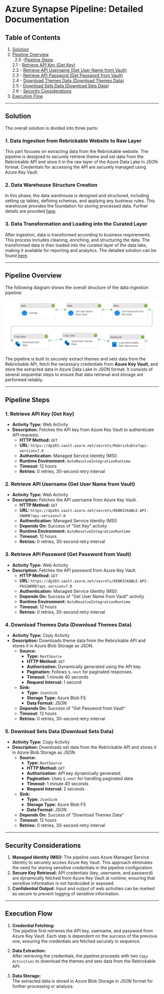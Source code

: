# Azure Synapse Pipeline: Detailed Documentation

## Table of Contents

1. [Solution](#solution)  
2. [Pipeline Overview](#pipeline-overview)  
.  2.0 -[Pipeline Steps](#pipeline-steps)  
     2.1 - [Retrieve API Key (Get Key)](#1-retrieve-api-key-get-key)  
      2.2 - [Retrieve API Username (Get User Name from Vault)](#2-retrieve-api-username-get-user-name-from-vault)  
      2.3 - [Retrieve API Password (Get Password from Vault)](#3-retrieve-api-password-get-password-from-vault)  
      2.4 - [Download Themes Data (Download Themes Data)](#4-download-themes-data)  
      2.5 - [Download Sets Data (Download Sets Data)](#5-download-sets-data)  
      2.6 - [Security Considerations](#security-considerations)  
2. [Execution Flow](#execution-flow)

---

## Solution

The overall solution is divided into three parts:

### 1. Data Ingestion from Rebrickable Website to Raw Layer

This part focuses on extracting data from the Rebrickable website. The pipeline is designed to securely retrieve theme and set data from the Rebrickable API and store it in the raw layer of the Azure Data Lake in JSON format. Credentials for accessing the API are securely managed using Azure Key Vault.

### 2. Data Warehouse Structure Creation

In this phase, the data warehouse is designed and structured, including setting up tables, defining schemas, and applying any business rules. This warehouse provides the foundation for storing processed data. Further details are provided [here](./table_creation.md).

### 3. Data Transformation and Loading into the Curated Layer

After ingestion, data is transformed according to business requirements. This process includes cleaning, enriching, and structuring the data. The transformed data is then loaded into the curated layer of the data lake, making it available for reporting and analytics. The detailed solution can be found [here](./solution.md).

---

## Pipeline Overview

The following diagram shows the overall structure of the data ingestion pipeline:

![Pipeline](images/synapse.png)

The pipeline is built to securely extract themes and sets data from the Rebrickable API, fetch the necessary credentials from **Azure Key Vault**, and store the extracted data in Azure Data Lake in JSON format. It consists of several sequential steps to ensure that data retrieval and storage are performed reliably.

---

## Pipeline Steps

### 1. Retrieve API Key (Get Key)

- **Activity Type:** Web Activity  
- **Description:** Fetches the API key from Azure Key Vault to authenticate API requests.  
  - **HTTP Method:** `GET`  
  - **URL:** `https://dp203.vault.azure.net/secrets/Rebrickable?api-version=7.0`  
  - **Authentication:** Managed Service Identity (MSI)  
  - **Runtime Environment:** `AutoResolveIntegrationRuntime`  
  - **Timeout:** 12 hours  
  - **Retries:** 0 retries, 30-second retry interval

### 2. Retrieve API Username (Get User Name from Vault)

- **Activity Type:** Web Activity  
- **Description:** Fetches the API username from Azure Key Vault.  
  - **HTTP Method:** `GET`  
  - **URL:** `https://dp203.vault.azure.net/secrets/REBRICKABLE-API-UNAME?api-version=7.0`  
  - **Authentication:** Managed Service Identity (MSI)  
  - **Depends On:** Success of "Get Key" activity  
  - **Runtime Environment:** `AutoResolveIntegrationRuntime`  
  - **Timeout:** 12 hours  
  - **Retries:** 0 retries, 30-second retry interval

### 3. Retrieve API Password (Get Password from Vault)

- **Activity Type:** Web Activity  
- **Description:** Fetches the API password from Azure Key Vault.  
  - **HTTP Method:** `GET`  
  - **URL:** `https://dp203.vault.azure.net/secrets/REBRICKABLE-API-PASSWORD?api-version=7.0`  
  - **Authentication:** Managed Service Identity (MSI)  
  - **Depends On:** Success of "Get User Name from Vault" activity  
  - **Runtime Environment:** `AutoResolveIntegrationRuntime`  
  - **Timeout:** 12 hours  
  - **Retries:** 0 retries, 30-second retry interval

### 4. Download Themes Data (Download Themes Data)

- **Activity Type:** Copy Activity  
- **Description:** Downloads theme data from the Rebrickable API and stores it in Azure Blob Storage as JSON.  
  - **Source:**
    - **Type:** `RestSource`
    - **HTTP Method:** `GET`
    - **Authorization:** Dynamically generated using the API key.
    - **Pagination:** Follows `$.next` for paginated responses.
    - **Timeout:** 1 minute 40 seconds
    - **Request Interval:** 1 second
  - **Sink:**
    - **Type:** `JsonSink`
    - **Storage Type:** Azure Blob FS
    - **Data Format:** JSON
  - **Depends On:** Success of "Get Password from Vault"  
  - **Timeout:** 12 hours  
  - **Retries:** 0 retries, 30-second retry interval

### 5. Download Sets Data (Download Sets Data)

- **Activity Type:** Copy Activity  
- **Description:** Downloads set data from the Rebrickable API and stores it in Azure Blob Storage as JSON.  
  - **Source:**
    - **Type:** `RestSource`
    - **HTTP Method:** `GET`
    - **Authorization:** API key dynamically generated.
    - **Pagination:** Uses `$.next` for handling paginated data.
    - **Timeout:** 1 minute 40 seconds
    - **Request Interval:** 2 seconds
  - **Sink:**
    - **Type:** `JsonSink`
    - **Storage Type:** Azure Blob FS
    - **Data Format:** JSON
  - **Depends On:** Success of "Download Themes Data"  
  - **Timeout:** 12 hours  
  - **Retries:** 0 retries, 30-second retry interval

---

## Security Considerations

1. **Managed Identity (MSI):** The pipeline uses Azure Managed Service Identity to securely access Azure Key Vault. This approach eliminates the need for storing sensitive credentials in the pipeline configuration.
2. **Secure Key Retrieval:** API credentials (key, username, and password) are dynamically fetched from Azure Key Vault at runtime, ensuring that sensitive information is not hardcoded or exposed.
3. **Confidential Output:** Input and output of web activities can be marked as secure to prevent logging of sensitive information.

---

## Execution Flow

1. **Credential Fetching:**  
   The pipeline first retrieves the API key, username, and password from Azure Key Vault. Each step is dependent on the success of the previous one, ensuring the credentials are fetched securely in sequence.

2. **Data Extraction:**  
   After retrieving the credentials, the pipeline proceeds with two `Copy Activities` to download the themes and sets data from the Rebrickable API.

3. **Data Storage:**  
   The extracted data is stored in Azure Blob Storage in JSON format for further processing or analysis.

